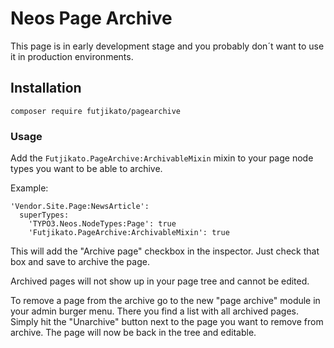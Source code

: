 # Neos Page Archive

This page is in early development stage and you
probably don´t want to use it in production
environments.

## Installation

`composer require futjikato/pagearchive`

### Usage

Add the `Futjikato.PageArchive:ArchivableMixin`
mixin to your page node types you want to be
able to archive.

Example:
```
'Vendor.Site.Page:NewsArticle':
  superTypes:
    'TYPO3.Neos.NodeTypes:Page': true
    'Futjikato.PageArchive:ArchivableMixin': true
```

This will add the "Archive page" checkbox in the
inspector. Just check that box and save to archive
the page.

Archived pages will not show up in your page tree
and cannot be edited.

To remove a page from the archive go to the new
"page archive" module in your admin burger menu.
There you find a list with all archived pages.
Simply hit the "Unarchive" button next to the
page you want to remove from archive. The page
will now be back in the tree and editable.